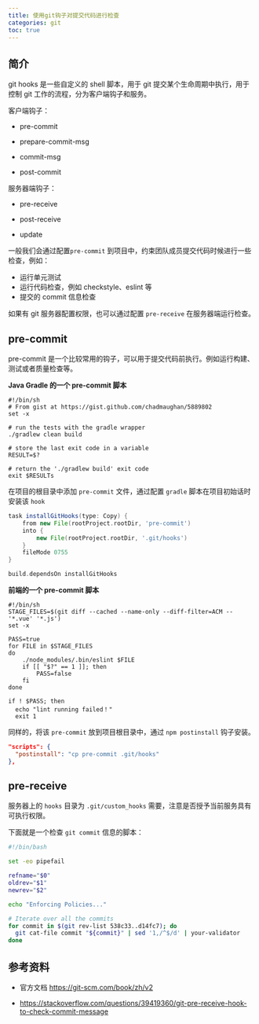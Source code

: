 ```yaml
---
title: 使用git钩子对提交代码进行检查
categories: git
toc: true
---
```




## 简介

git hooks 是一些自定义的 shell 脚本，用于 git 提交某个生命周期中执行，用于控制 git 工作的流程，分为客户端钩子和服务。

客户端钩子：

- pre-commit

- prepare-commit-msg

- commit-msg

- post-commit

服务器端钩子：

- pre-receive

- post-receive

- update

一般我们会通过配置`pre-commit` 到项目中，约束团队成员提交代码时候进行一些检查，例如：

- 运行单元测试
- 运行代码检查，例如 checkstyle、eslint 等
- 提交的 commit 信息检查

如果有 git 服务器配置权限，也可以通过配置 `pre-receive` 在服务器端运行检查。

## pre-commit

pre-commit 是一个比较常用的钩子，可以用于提交代码前执行。例如运行构建、测试或者质量检查等。

**Java Gradle 的一个 pre-commit 脚本**

```shell
#!/bin/sh
# From gist at https://gist.github.com/chadmaughan/5889802
set -x

# run the tests with the gradle wrapper
./gradlew clean build

# store the last exit code in a variable
RESULT=$?

# return the './gradlew build' exit code
exit $RESULTs
```

在项目的根目录中添加 `pre-commit` 文件，通过配置 `gradle` 脚本在项目初始话时安装该 `hook`

```groovy
task installGitHooks(type: Copy) {
    from new File(rootProject.rootDir, 'pre-commit')
    into {
        new File(rootProject.rootDir, '.git/hooks')
    }
    fileMode 0755
}

build.dependsOn installGitHooks
```

**前端的一个 pre-commit 脚本**

```shell
#!/bin/sh
STAGE_FILES=$(git diff --cached --name-only --diff-filter=ACM -- '*.vue' '*.js')
set -x

PASS=true
for FILE in $STAGE_FILES
do
    ./node_modules/.bin/eslint $FILE
    if [[ "$?" == 1 ]]; then
        PASS=false
    fi
done

if ! $PASS; then
  echo "lint running failed！"
  exit 1
```

同样的，将该 `pre-commit` 放到项目根目录中，通过 `npm postinstall` 钩子安装。

```json
"scripts": {
  "postinstall": "cp pre-commit .git/hooks"
},
```

## pre-receive

服务器上的 `hooks` 目录为 `.git/custom_hooks` 需要，注意是否授予当前服务具有可执行权限。

下面就是一个检查 `git commit` 信息的脚本：

```sh
#!/bin/bash

set -eo pipefail

refname="$0"
oldrev="$1"
newrev="$2"

echo "Enforcing Policies..."

# Iterate over all the commits
for commit in $(git rev-list 538c33..d14fc7); do
  git cat-file commit "${commit}" | sed '1,/^$/d' | your-validator
done 
```

## 参考资料

- 官方文档 https://git-scm.com/book/zh/v2

- https://stackoverflow.com/questions/39419360/git-pre-receive-hook-to-check-commit-message

  